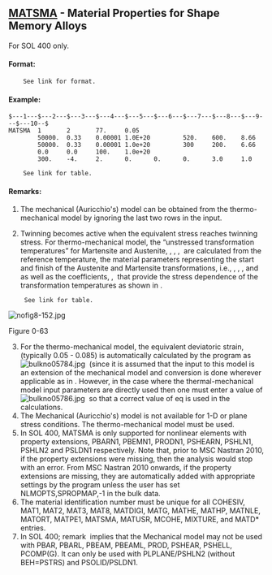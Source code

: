## [MATSMA](https://help.hexagonmi.com/bundle/MSC_Nastran_2022.4/page/Nastran_Combined_Book/qrg/bulkno/TOC.MATSMA.xhtml) - Material Properties for Shape Memory Alloys

For SOL 400 only.

#### Format:

        See link for format.

#### Example:

```nastran
$---1---$---2---$---3---$---4---$---5---$---6---$---7---$---8---$---9---$---10--$
MATSMA  1       2       77.     0.05                                            
        50000.  0.33    0.00001 1.0E+20         520.    600.    8.66            
        50000.  0.33    0.00001 1.0e+20         300     200.    6.66            
        0.0     0.0     100.    1.0e+20                                         
        300.    -4.     2.      0.      0.      0.      3.0     1.0             
```

        See link for table.

#### Remarks:

1. The mechanical (Auricchio's) model can be obtained from the thermo-mechanical model by ignoring the last two rows in the input.

2. Twinning becomes active when the equivalent stress reaches twinning stress. For thermo-mechanical model, the “unstressed transformation temperatures” for Martensite and Austenite,  , , ,  are calculated from the reference temperature, the material parameters representing the start and finish of the Austenite and Martensite transformations, i.e.,  ,   ,   , and    as well as the coefficients,   ,    that provide the stress dependence of the transformation temperatures as shown in  .

        See link for table.

![nofig8-152.jpg](https://help-be.hexagonmi.com/bundle/MSC_Nastran_2022.4/page/Nastran_Combined_Book/qrg/bulkno/../../../assets/nofig8-152.jpg?_LANG=enus)

Figure 0-63  

3. For the thermo-mechanical model, the equivalent deviatoric strain, (typically 0.05 - 0.085) is automatically calculated by the program as  ![bulkno05784.jpg](https://help-be.hexagonmi.com/bundle/MSC_Nastran_2022.4/page/Nastran_Combined_Book/qrg/bulkno/../../../assets/bulkno05784.jpg?_LANG=enus)  (since it is assumed that the input to this model is an extension of the mechanical model and conversion is done wherever applicable as in  . However, in the case where the thermal-mechanical model input parameters are directly used then one must enter a value of  ![bulkno05786.jpg](https://help-be.hexagonmi.com/bundle/MSC_Nastran_2022.4/page/Nastran_Combined_Book/qrg/bulkno/../../../assets/bulkno05786.jpg?_LANG=enus)  so that a correct value of eq is used in the calculations.
4. The Mechanical (Auricchio's) model is not available for 1-D or plane stress conditions. The thermo-mechanical model must be used.
5. In SOL 400, MATSMA is only supported for nonlinear elements with property extensions, PBARN1, PBEMN1, PRODN1, PSHEARN, PSHLN1, PSHLN2 and PSLDN1 respectively. Note that, prior to MSC Nastran 2010, if the property extensions were missing, then the analysis would stop with an error. From MSC Nastran 2010 onwards, if the property extensions are missing, they are automatically added with appropriate settings by the program unless the user has set NLMOPTS,SPROPMAP,-1 in the bulk data.
6. The material identification number must be unique for all COHESIV, MAT1, MAT2, MAT3, MAT8, MATDIGI, MATG, MATHE, MATHP, MATNLE, MATORT, MATPE1, MATSMA, MATUSR, MCOHE, MIXTURE, and MATD* entries.
7. In SOL 400; remark   implies that the Mechanical model may not be used with PBAR, PBARL, PBEAM, PBEAML, PROD, PSHEAR, PSHELL, PCOMP(G). It can only be used with PLPLANE/PSHLN2 (without BEH=PSTRS) and PSOLID/PSLDN1.
